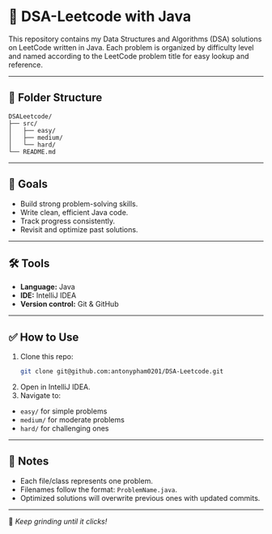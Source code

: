 # 🧠 DSA-Leetcode with Java

This repository contains my Data Structures and Algorithms (DSA) solutions on LeetCode written in Java. Each problem is organized by difficulty level and named according to the LeetCode problem title for easy lookup and reference.

---

## 📁 Folder Structure
```
DSALeetcode/
├── src/
│   ├── easy/
│   ├── medium/
│   └── hard/
└── README.md
```

---

## 🚀 Goals
- Build strong problem-solving skills.
- Write clean, efficient Java code.
- Track progress consistently.
- Revisit and optimize past solutions.

---

## 🛠 Tools
- **Language:** Java
- **IDE:** IntelliJ IDEA
- **Version control:** Git & GitHub

---

## ✅ How to Use
1. Clone this repo:
   ```bash
   git clone git@github.com:antonypham0201/DSA-Leetcode.git
   ```
2. Open in IntelliJ IDEA.
3. Navigate to:
  - `easy/` for simple problems
  - `medium/` for moderate problems
  - `hard/` for challenging ones

---

## 📌 Notes
- Each file/class represents one problem.
- Filenames follow the format: `ProblemName.java`.
- Optimized solutions will overwrite previous ones with updated commits.

---

💪 *Keep grinding until it clicks!*
